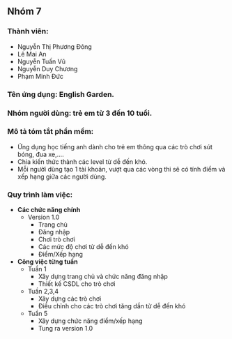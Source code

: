 ﻿## Nhóm 7
### Thành viên:
- Nguyễn Thị Phương Đông
- Lê Mai An
- Nguyễn Tuấn Vũ
- Nguyễn Duy Chương
- Phạm Minh Đức

### Tên ứng dụng: English Garden.
### Nhóm người dùng: trẻ em từ 3 đến 10 tuổi.
### Mô tả tóm tắt phần mềm:
 + Ứng dụng học tiếng anh dành cho trẻ em thông qua các trò chơi sút bóng, đua xe,....
 + Chia kiến thức thành các level từ dễ đến khó.
 + Mỗi người dùng tạo 1 tài khoản, vượt qua các vòng thi sẽ có tính điểm và xếp hạng giữa các người dùng.

### Quy trình làm việc: 
   + **Các chức năng chính**
      + Version 1.0
        + Trang chủ
        + Đăng nhập
        + Chơi trò chơi 
        + Các mức độ chơi từ dễ đến khó
        + Điểm/Xếp hạng
   + **Công việc từng tuần**
      + Tuần 1
        + Xây dựng trang chủ và chức năng đăng nhập
        + Thiết kế CSDL cho trò chơi
      + Tuần 2,3,4
        + Xây dựng các trò chơi
        + Điều chỉnh cho các trò chơi tăng dần từ dễ đến khó
      + Tuần 5
        + Xây dựng chức năng điểm/xếp hạng
        + Tung ra version 1.0
